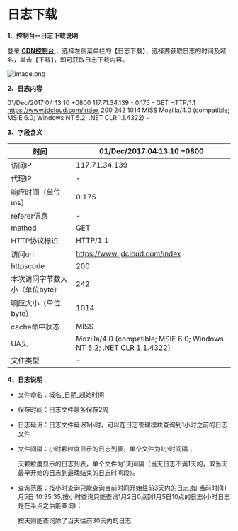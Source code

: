 # **日志下载**

**1、控制台--日志下载说明**

登录 [**CDN控制台** ](https://cdn-console.jdcloud.com/logmanage)，选择左侧菜单栏的【日志下载】，选择要获取日志的时间及域名，单击【下载】，即可获取日志下载内容。

![image.png](https://img1.jcloudcs.com/cms/233c0daa-5be2-4045-8203-47d1c7da692320180109182340.png)

**2、日志内容**

01/Dec/2017:04:13:10 +0800 117.71.34.139 - 0.175 - GET HTTP/1.1 https://www.jdcloud.com/index 200 242 1014 MISS Mozilla/4.0 (compatible; MSIE 6.0; Windows NT 5.2; .NET CLR 1.1.4322) -

**3、字段含义**

| 时间                           | 01/Dec/2017:04:13:10 +0800                                   |
| ------------------------------ | ------------------------------------------------------------ |
| 访问IP                         | 117.71.34.139                                                |
| 代理IP                         | -                                                            |
| 响应时间（单位ms）             | 0.175                                                        |
| referer信息                    | -                                                            |
| method                         | GET                                                          |
| HTTP协议标识                   | HTTP/1.1                                                     |
| 访问url                        | https://www.jdcloud.com/index                                |
| httpscode                      | 200                                                          |
| 本次访问字节数大小（单位byte） | 242                                                          |
| 响应大小（单位byte）           | 1014                                                         |
| cache命中状态                  | MISS                                                         |
| UA头                           | Mozilla/4.0 (compatible; MSIE 6.0; Windows NT 5.2; .NET CLR 1.1.4322) |
| 文件类型                       | -                                                            |

**4、日志说明**

- 文件命名：域名_日期_起始时间

- 保存时间：日志文件最多保存2周

- 日志延迟：日志文件延迟1小时，可以在日志管理模块查询到1小时之前的日志文件

- 文件间隔：小时颗粒度显示的日志列表，单个文件为1小时间隔；

  天颗粒度显示的日志列表，单个文件为1天间隔（当天日志不满1天的，取当天最早开始的日志到最晚结束的日志时间段）。

- 查询范围：按小时查询只能查询当前时间开始往前3天内的日志,如:当前时间1月5日 10:35:35,按小时查询只能查询1月2日0点到1月5日10点的日志(小时日志是在半点之后能查询)；

  按天则能查询除了当天往前30天内的日志.